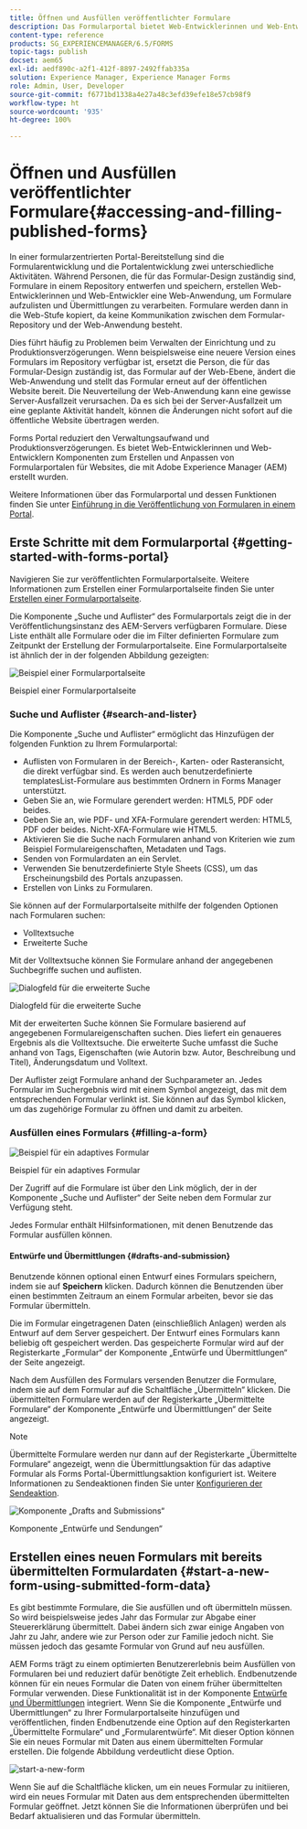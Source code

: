 ```yaml
---
title: Öffnen und Ausfüllen veröffentlichter Formulare
description: Das Formularportal bietet Web-Entwicklerinnen und Web-Entwicklern Komponenten zum Erstellen und Anpassen von Formularportalen für Websites, die mit Adobe Experience Manager (AEM) erstellt wurden.
content-type: reference
products: SG_EXPERIENCEMANAGER/6.5/FORMS
topic-tags: publish
docset: aem65
exl-id: aedf890c-a2f1-412f-8897-2492ffab335a
solution: Experience Manager, Experience Manager Forms
role: Admin, User, Developer
source-git-commit: f6771bd1338a4e27a48c3efd39efe18e57cb98f9
workflow-type: ht
source-wordcount: '935'
ht-degree: 100%

---
```


# Öffnen und Ausfüllen veröffentlichter Formulare{#accessing-and-filling-published-forms}

In einer formularzentrierten Portal-Bereitstellung sind die Formularentwicklung und die Portalentwicklung zwei unterschiedliche Aktivitäten. Während Personen, die für das Formular-Design zuständig sind, Formulare in einem Repository entwerfen und speichern, erstellen Web-Entwicklerinnen und Web-Entwickler eine Web-Anwendung, um Formulare aufzulisten und Übermittlungen zu verarbeiten. Formulare werden dann in die Web-Stufe kopiert, da keine Kommunikation zwischen dem Formular-Repository und der Web-Anwendung besteht.

Dies führt häufig zu Problemen beim Verwalten der Einrichtung und zu Produktionsverzögerungen. Wenn beispielsweise eine neuere Version eines Formulars im Repository verfügbar ist, ersetzt die Person, die für das Formular-Design zuständig ist, das Formular auf der Web-Ebene, ändert die Web-Anwendung und stellt das Formular erneut auf der öffentlichen Website bereit. Die Neuverteilung der Web-Anwendung kann eine gewisse Server-Ausfallzeit verursachen. Da es sich bei der Server-Ausfallzeit um eine geplante Aktivität handelt, können die Änderungen nicht sofort auf die öffentliche Website übertragen werden.

Forms Portal reduziert den Verwaltungsaufwand und Produktionsverzögerungen. Es bietet Web-Entwicklerinnen und Web-Entwicklern Komponenten zum Erstellen und Anpassen von Formularportalen für Websites, die mit Adobe Experience Manager (AEM) erstellt wurden.

Weitere Informationen über das Formularportal und dessen Funktionen finden Sie unter [Einführung in die Veröffentlichung von Formularen in einem Portal](/help/forms/using/introduction-publishing-forms.md).

## Erste Schritte mit dem Formularportal {#getting-started-with-forms-portal}

Navigieren Sie zur veröffentlichten Formularportalseite. Weitere Informationen zum Erstellen einer Formularportalseite finden Sie unter [Erstellen einer Formularportalseite](../../forms/using/creating-form-portal-page.md).

Die Komponente „Suche und Auflister“ des Formularportals zeigt die in der Veröffentlichungsinstanz des AEM-Servers verfügbaren Formulare. Diese Liste enthält alle Formulare oder die im Filter definierten Formulare zum Zeitpunkt der Erstellung der Formularportalseite. Eine Formularportalseite ist ähnlich der in der folgenden Abbildung gezeigten:

![Beispiel einer Formularportalseite ](assets/forms-portal-page.png)

Beispiel einer Formularportalseite

### Suche und Auflister {#search-and-lister}

Die Komponente „Suche und Auflister“ ermöglicht das Hinzufügen der folgenden Funktion zu Ihrem Formularportal:

* Auflisten von Formularen in der Bereich-, Karten- oder Rasteransicht, die direkt verfügbar sind. Es werden auch benutzerdefinierte templatesList-Formulare aus bestimmten Ordnern in Forms Manager unterstützt.
* Geben Sie an, wie Formulare gerendert werden: HTML5, PDF oder beides.
* Geben Sie an, wie PDF- und XFA-Formulare gerendert werden: HTML5, PDF oder beides. Nicht-XFA-Formulare wie HTML5.
* Aktivieren Sie die Suche nach Formularen anhand von Kriterien wie zum Beispiel Formulareigenschaften, Metadaten und Tags.
* Senden von Formulardaten an ein Servlet.
* Verwenden Sie benutzerdefinierte Style Sheets (CSS), um das Erscheinungsbild des Portals anzupassen.
* Erstellen von Links zu Formularen.

Sie können auf der Formularportalseite mithilfe der folgenden Optionen nach Formularen suchen:

* Volltextsuche
* Erweiterte Suche

Mit der Volltextsuche können Sie Formulare anhand der angegebenen Suchbegriffe suchen und auflisten.

![Dialogfeld für die erweiterte Suche](assets/search-panel.png)

Dialogfeld für die erweiterte Suche

Mit der erweiterten Suche können Sie Formulare basierend auf angegebenen Formulareigenschaften suchen. Dies liefert ein genaueres Ergebnis als die Volltextsuche. Die erweiterte Suche umfasst die Suche anhand von Tags, Eigenschaften (wie Autorin bzw. Autor, Beschreibung und Titel), Änderungsdatum und Volltext.

Der Auflister zeigt Formulare anhand der Suchparameter an. Jedes Formular im Suchergebnis wird mit einem Symbol angezeigt, das mit dem entsprechenden Formular verlinkt ist. Sie können auf das Symbol klicken, um das zugehörige Formular zu öffnen und damit zu arbeiten.

### Ausfüllen eines Formulars {#filling-a-form}

![Beispiel für ein adaptives Formular](assets/filling_a_form.png)

Beispiel für ein adaptives Formular

Der Zugriff auf die Formulare ist über den Link möglich, der in der Komponente „Suche und Auflister“ der Seite neben dem Formular zur Verfügung steht.

Jedes Formular enthält Hilfsinformationen, mit denen Benutzende das Formular ausfüllen können.

#### Entwürfe und Übermittlungen {#drafts-and-submission}

Benutzende können optional einen Entwurf eines Formulars speichern, indem sie auf **Speichern** klicken. Dadurch können die Benutzenden über einen bestimmten Zeitraum an einem Formular arbeiten, bevor sie das Formular übermitteln.

Die im Formular eingetragenen Daten (einschließlich Anlagen) werden als Entwurf auf dem Server gespeichert. Der Entwurf eines Formulars kann beliebig oft gespeichert werden. Das gespeicherte Formular wird auf der Registerkarte „Formular“ der Komponente „Entwürfe und Übermittlungen“ der Seite angezeigt.

Nach dem Ausfüllen des Formulars versenden Benutzer die Formulare, indem sie auf dem Formular auf die Schaltfläche „Übermitteln“ klicken. Die übermittelten Formulare werden auf der Registerkarte „Übermittelte Formulare“ der Komponente „Entwürfe und Übermittlungen“ der Seite angezeigt.

>[!NOTE]
>
>Übermittelte Formulare werden nur dann auf der Registerkarte „Übermittelte Formulare“ angezeigt, wenn die Übermittlungsaktion für das adaptive Formular als Forms Portal-Übermittlungsaktion konfiguriert ist. Weitere Informationen zu Sendeaktionen finden Sie unter [Konfigurieren der Sendeaktion](../../forms/using/configuring-submit-actions.md).

![Komponente „Drafts and Submissions“](assets/draft-submission.png)

Komponente „Entwürfe und Sendungen“

## Erstellen eines neuen Formulars mit bereits übermittelten Formulardaten {#start-a-new-form-using-submitted-form-data}

Es gibt bestimmte Formulare, die Sie ausfüllen und oft übermitteln müssen. So wird beispielsweise jedes Jahr das Formular zur Abgabe einer Steuererklärung übermittelt. Dabei ändern sich zwar einige Angaben von Jahr zu Jahr, andere wie zur Person oder zur Familie jedoch nicht. Sie müssen jedoch das gesamte Formular von Grund auf neu ausfüllen.

AEM Forms trägt zu einem optimierten Benutzererlebnis beim Ausfüllen von Formularen bei und reduziert dafür benötigte Zeit erheblich. Endbenutzende können für ein neues Formular die Daten von einem früher übermittelten Formular verwenden. Diese Funktionalität ist in der Komponente [Entwürfe und Übermittlungen](../../forms/using/draft-submission-component.md) integriert. Wenn Sie die Komponente „Entwürfe und Übermittlungen“ zu Ihrer Formularportalseite hinzufügen und veröffentlichen, finden Endbenutzende eine Option auf den Registerkarten „Übermittelte Formulare“ und „Formularentwürfe“. Mit dieser Option können Sie ein neues Formular mit Daten aus einem übermittelten Formular erstellen. Die folgende Abbildung verdeutlicht diese Option.

![start-a-new-form](assets/start-a-new-form.png)

Wenn Sie auf die Schaltfläche klicken, um ein neues Formular zu initiieren, wird ein neues Formular mit Daten aus dem entsprechenden übermittelten Formular geöffnet. Jetzt können Sie die Informationen überprüfen und bei Bedarf aktualisieren und das Formular übermitteln.
